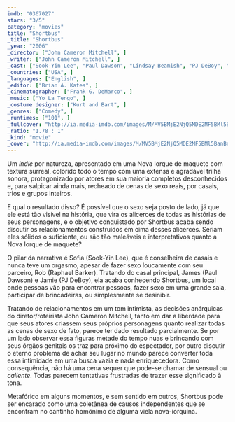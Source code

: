 ```yaml
---
imdb: "0367027"
stars: "3/5"
category: "movies"
title: "Shortbus"
_title: "Shortbus"
_year: "2006"
_director: ["John Cameron Mitchell", ]
_writer: ["John Cameron Mitchell", ]
_cast: ["Sook-Yin Lee", "Paul Dawson", "Lindsay Beamish", "PJ DeBoy", "Raphael Barker", "Peter Stickles", "Jay Brannan", "Alan Mandell", "Adam Hardman", ]
_countries: ["USA", ]
_languages: ["English", ]
_editor: ["Brian A. Kates", ]
_cinematographer: ["Frank G. DeMarco", ]
_music: ["Yo La Tengo", ]
_costume designer: ["Kurt and Bart", ]
_genres: ["Comedy", ]
_runtimes: ["101", ]
_fullcover: "http://ia.media-imdb.com/images/M/MV5BMjE2NjQ5MDE2MF5BMl5BanBnXkFtZTcwOTc4ODA0MQ@@.jpg"
_ratio: "1.78 : 1"
_kind: "movie"
_cover: "http://ia.media-imdb.com/images/M/MV5BMjE2NjQ5MDE2MF5BMl5BanBnXkFtZTcwOTc4ODA0MQ@@._V1._SX100_SY123_.jpg"
---
```

Um _indie_ por natureza, apresentado em uma Nova Iorque de maquete com textura surreal, colorido todo o tempo com uma extensa e agradável trilha sonora, protagonizado por atores em sua maioria completos desconhecidos e, para salpicar ainda mais, recheado de cenas de sexo reais, por casais, trios e grupos inteiros.

E qual o resultado disso? É possível que o sexo seja posto de lado, já que ele está tão visível na história, que vira os alicerces de todas as histórias de seus personagens, e o objetivo conquistado por Shortbus acaba sendo discutir os relacionamentos construídos em cima desses alicerces. Seriam eles sólidos o suficiente, ou são tão maleáveis e interpretativos quanto a Nova Iorque de maquete?

O pilar da narrativa é Sofia (Sook-Yin Lee), que é conselheira de casais e nunca teve um orgasmo, apesar de fazer sexo loucamente com seu parceiro, Rob (Raphael Barker). Tratando do casal principal, James (Paul Dawson) e Jamie (PJ DeBoy), ela acaba conhecendo Shortbus, um local onde pessoas vão para encontrar pessoas, fazer sexo em uma grande sala, participar de brincadeiras, ou simplesmente se desinibir.

Tratando de relacionamentos em um tom intimista, as decisões anárquicas do diretor/roteirista John Cameron Mitchell, tanto em dar a liberdade para que seus atores criassem seus próprios personagens quanto realizar todas as cenas de sexo de fato, parece ter dado resultado parcialmente. Se por um lado observar essa figuras metade do tempo nuas e brincando com seus órgãos genitais os traz para próximo do espectador, por outro discutir o eterno problema de achar seu lugar no mundo parece converter toda essa intimidade em uma busca vazia e nada enriquecedora. Como consequência, não há uma cena sequer que pode-se chamar de sensual ou _caliente_. Todas parecem tentativas frustradas de trazer esse significado à tona.

Metafórico em alguns momentos, e sem sentido em outros, Shortbus pode ser encarado como uma coletânea de causos independentes que se encontram no cantinho homônimo de alguma viela nova-iorquina.

